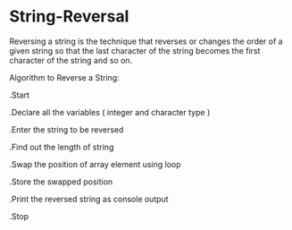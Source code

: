 # String-Reversal
Reversing a string is the technique that reverses or changes the order of a given string so that the last character of the string becomes the first character of the string and so on.
 
Algorithm to Reverse a String:

.Start

.Declare all the variables ( integer and character type )

.Enter the string to be reversed

.Find out the length of string

.Swap the position of array element using loop

.Store the swapped position

.Print the reversed string as console output

.Stop
